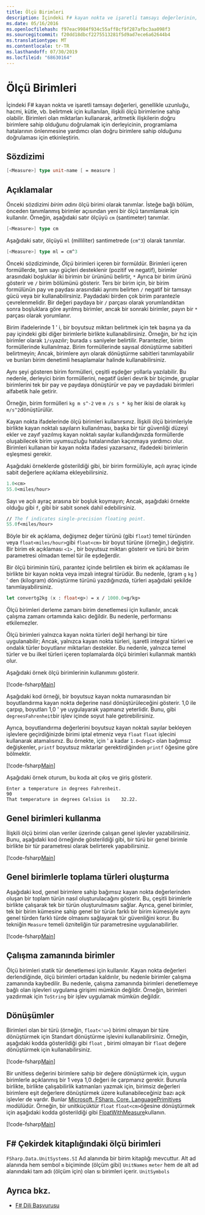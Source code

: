 ```yaml
---
title: Ölçü Birimleri
description: İçindeki F# kayan nokta ve işaretli tamsayı değerlerinin, genellikle uzunluğu, hacmi ve kütle belirtmek için kullanılan, ilişkili ölçü birimlerine nasıl sahip olabileceğini öğrenin.
ms.date: 05/16/2016
ms.openlocfilehash: f97eac9984f934c55aff8cf9f287afbc3aa098f3
ms.sourcegitcommit: f20dd18dbcf2275513281f5d9ad7ece6a62644b4
ms.translationtype: MT
ms.contentlocale: tr-TR
ms.lasthandoff: 07/30/2019
ms.locfileid: "68630164"
---
```

# <a name="units-of-measure"></a>Ölçü Birimleri

İçindeki F# kayan nokta ve işaretli tamsayı değerleri, genellikle uzunluğu, hacmi, kütle, vb. belirtmek için kullanılan, ilişkili ölçü birimlerine sahip olabilir. Birimleri olan miktarları kullanarak, aritmetik ilişkilerin doğru birimlere sahip olduğunu doğrulamak için derleyicinin, programlama hatalarının önlenmesine yardımcı olan doğru birimlere sahip olduğunu doğrulaması için etkinleştirin.

## <a name="syntax"></a>Sözdizimi

```fsharp
[<Measure>] type unit-name [ = measure ]
```

## <a name="remarks"></a>Açıklamalar

Önceki sözdizimi *birim adını* ölçü birimi olarak tanımlar. İsteğe bağlı bölüm, önceden tanımlanmış birimler açısından yeni bir ölçü tanımlamak için kullanılır. Örneğin, aşağıdaki satır ölçüyü `cm` (santimeter) tanımlar.

```fsharp
[<Measure>] type cm
```

Aşağıdaki satır, ölçüyü `ml` (milliliter) santimetrede (`cm^3`) olarak tanımlar.

```fsharp
[<Measure>] type ml = cm^3
```

Önceki sözdiziminde, *Ölçü* birimleri içeren bir formüldür. Birimleri içeren formüllerde, tam sayı güçleri desteklenir (pozitif ve negatif), birimler arasındaki boşluklar iki birimin bir ürününü belirtir, `*` Ayrıca bir birim ürünü gösterir ve `/` birim bölümünü gösterir. Ters bir birim için, bir birim formülünün pay ve paydası arasındaki ayrımı belirten `/` negatif bir tamsayı gücü veya bir kullanabilirsiniz. Paydadaki birden çok birim parantezle çevrelenmelidir. Bir değeri paydaya bir `/` parçası olarak yorumlandıktan sonra boşluklara göre ayrılmış birimler, ancak bir sonraki birimler, payın bir `*` parçası olarak yorumlanır.

Birim ifadelerinde 1 ' i, bir boyutsuz miktarı belirtmek için tek başına ya da pay içindeki gibi diğer birimlerle birlikte kullanabilirsiniz. Örneğin, bir hız için birimler olarak `1/s`yazılır; burada `s` saniyeler belirtilir. Parantezler, birim formüllerinde kullanılmaz. Birim formüllerinde sayısal dönüştürme sabitleri belirtmeyin; Ancak, birimlere ayrı olarak dönüştürme sabitleri tanımlayabilir ve bunları birim denetimli hesaplamalar halinde kullanabilirsiniz.

Aynı şeyi gösteren birim formülleri, çeşitli eşdeğer yollarla yazılabilir. Bu nedenle, derleyici birim formüllerini, negatif üsleri devrik bir biçimde, gruplar birimlerini tek bir pay ve paydaya dönüştürür ve pay ve paydadaki birimleri alfabetik hale getirir.

Örneğin, birim formülleri `kg m s^-2` ve `m /s s * kg` her ikisi de olarak `kg m/s^2`dönüştürülür.

Kayan nokta ifadelerinde ölçü birimleri kullanırsınız. İlişkili ölçü birimleriyle birlikte kayan noktalı sayıların kullanılması, başka bir tür güvenliği düzeyi ekler ve zayıf yazılmış kayan noktalı sayılar kullandığınızda formüllerde oluşabilecek birim uyumsuzluğu hatalarından kaçınmaya yardımcı olur. Birimleri kullanan bir kayan nokta ifadesi yazarsanız, ifadedeki birimlerin eşleşmesi gerekir.

Aşağıdaki örneklerde gösterildiği gibi, bir birim formülüyle, açılı ayraç içinde sabit değerlere açıklama ekleyebilirsiniz.

```fsharp
1.0<cm>
55.0<miles/hour>
```

Sayı ve açılı ayraç arasına bir boşluk koymayın; Ancak, aşağıdaki örnekte olduğu gibi `f`, gibi bir sabit sonek dahil edebilirsiniz.

```fsharp
// The f indicates single-precision floating point.
55.0f<miles/hour>
```

Böyle bir ek açıklama, değişmez değer türünü (gibi `float`) temel türünden veya `float<miles/hour>`gibi `float<cm>` bir boyut türüne (örneğin,) değiştirir. Bir birim ek açıklaması `<1>` , bir boyutsuz miktarı gösterir ve türü bir birim parametresi olmadan temel tür ile eşdeğerdir.

Bir ölçü biriminin türü, parantez içinde belirtilen ek birim ek açıklaması ile birlikte bir kayan nokta veya imzalı integral türüdür. Bu nedenle, (gram `g` `kg` ) ' den (kilogram) dönüştürme türünü yazdığınızda, türleri aşağıdaki şekilde tanımlayabilirsiniz.

```fsharp
let convertg2kg (x : float<g>) = x / 1000.0<g/kg>
```

Ölçü birimleri derleme zamanı birim denetlemesi için kullanılır, ancak çalışma zamanı ortamında kalıcı değildir. Bu nedenle, performansı etkilemezler.

Ölçü birimleri yalnızca kayan nokta türleri değil herhangi bir türe uygulanabilir; Ancak, yalnızca kayan nokta türleri, işaretli integral türleri ve ondalık türler boyutlanır miktarları destekler. Bu nedenle, yalnızca temel türler ve bu ilkel türleri içeren toplamalarda ölçü birimleri kullanmak mantıklı olur.

Aşağıdaki örnek ölçü birimlerinin kullanımını gösterir.

[!code-fsharp[Main](~/samples/snippets/fsharp/lang-ref-2/snippet6901.fs)]

Aşağıdaki kod örneği, bir boyutsuz kayan nokta numarasından bir boyutlandırma kayan nokta değerine nasıl dönüştürüleceğini gösterir. 1,0 ile çarpıp, boyutları 1,0 ' ye uygulayarak yapmanız yeterlidir. Bunu, gibi `degreesFahrenheit`bir işlev içinde soyut hale getirebilirsiniz.

Ayrıca, boyutlandırma değerlerini boyutsuz kayan noktalı sayılar bekleyen işlevlere geçirdiğinizde birimi iptal etmeniz veya `float` `float` işlecini kullanarak atamalısınız. Bu örnekte, için ' a kadar `1.0<degC>` olan bağımsız değişkenler, `printf` boyutsuz miktarlar gerektirdiğinden `printf` öğesine göre bölmektir.

[!code-fsharp[Main](~/samples/snippets/fsharp/lang-ref-2/snippet6902.fs)]

Aşağıdaki örnek oturum, bu koda ait çıkış ve giriş gösterir.

```
Enter a temperature in degrees Fahrenheit.
90
That temperature in degrees Celsius is    32.22.
```

## <a name="using-generic-units"></a>Genel birimleri kullanma

İlişkili ölçü birimi olan veriler üzerinde çalışan genel işlevler yazabilirsiniz. Bunu, aşağıdaki kod örneğinde gösterildiği gibi, bir türü bir genel birimle birlikte bir tür parametresi olarak belirterek yapabilirsiniz.

[!code-fsharp[Main](~/samples/snippets/fsharp/lang-ref-2/snippet6903.fs)]

## <a name="creating-aggregate-types-with-generic-units"></a>Genel birimlerle toplama türleri oluşturma

Aşağıdaki kod, genel birimlere sahip bağımsız kayan nokta değerlerinden oluşan bir toplam türün nasıl oluşturulacağını gösterir. Bu, çeşitli birimlerle birlikte çalışarak tek bir türün oluşturulmasını sağlar. Ayrıca, genel birimler, tek bir birim kümesine sahip genel bir türün farklı bir birim kümesiyle aynı genel türden farklı türde olmasını sağlayarak tür güvenliğini korur. Bu tekniğin `Measure` temeli özniteliğin tür parametresine uygulanabilirler.

[!code-fsharp[Main](~/samples/snippets/fsharp/lang-ref-2/snippet6904.fs)]

## <a name="units-at-runtime"></a>Çalışma zamanında birimler

Ölçü birimleri statik tür denetlemesi için kullanılır. Kayan nokta değerleri derlendiğinde, ölçü birimleri ortadan kaldırılır, bu nedenle birimler çalışma zamanında kaybedilir. Bu nedenle, çalışma zamanında birimleri denetlemeye bağlı olan işlevleri uygulama girişimi mümkün değildir. Örneğin, birimleri yazdırmak için `ToString` bir işlev uygulamak mümkün değildir.

## <a name="conversions"></a>Dönüşümler

Birimleri olan bir türü (örneğin, `float<'u>`) birimi olmayan bir türe dönüştürmek için Standart dönüştürme işlevini kullanabilirsiniz. Örneğin, aşağıdaki kodda gösterildiği gibi `float` , birimi olmayan bir `float` değere dönüştürmek için kullanabilirsiniz.

[!code-fsharp[Main](~/samples/snippets/fsharp/lang-ref-2/snippet6905.fs)]

Bir unitless değerini birimlere sahip bir değere dönüştürmek için, uygun birimlerle açıklanmış bir 1 veya 1,0 değeri ile çarpmanız gerekir. Bununla birlikte, birlikte çalışabilirlik katmanları yazmak için, birimsiz değerleri birimlere eşit değerlere dönüştürmek üzere kullanabileceğiniz bazı açık işlevler de vardır. Bunlar [Microsoft. FSharp. Core. LanguagePrimitives](https://msdn.microsoft.com/library/69d08ac5-5d51-4c20-bf1e-850fd312ece3) modülüdür. Örneğin, bir unitküçüktür `float` `float<cm>`öğesine dönüştürmek için aşağıdaki kodda gösterildiği gibi [FloatWithMeasure](https://msdn.microsoft.com/library/69520bc7-d67b-46b8-9004-7cac9646b8d9)kullanın.

[!code-fsharp[Main](~/samples/snippets/fsharp/lang-ref-2/snippet6906.fs)]

## <a name="units-of-measure-in-the-f-core-library"></a>F# Çekirdek kitaplığındaki ölçü birimleri

`FSharp.Data.UnitSystems.SI` Ad alanında bir birim kitaplığı mevcuttur. Alt ad alanında hem sembol `m` biçiminde (ölçüm gibi) `UnitNames` `meter` hem de alt ad alanındaki tam adı (ölçüm için) olan sı birimleri içerir. `UnitSymbols`

## <a name="see-also"></a>Ayrıca bkz.

- [F# Dili Başvurusu](index.md)
